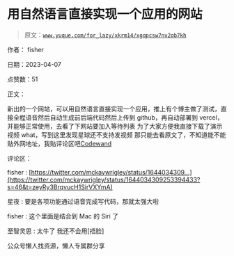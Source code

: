 # 用自然语言直接实现一个应用的网站

> 原文：[`www.yuque.com/for_lazy/xkrm14/xgqpcsw7nv2qb7kh`](https://www.yuque.com/for_lazy/xkrm14/xgqpcsw7nv2qb7kh)



作者： fisher



日期：2023-04-07



点赞数：51

<ne-hole id="u4f63d6a8" data-lake-id="u4f63d6a8">

正文：



新出的一个网站，可以用自然语言直接实现一个应用，推上有个博主做了测试，直接全程语音然后自动生成前后端代码然后上传到 github，再自动部署到 vercel，并能够正常使用，去看了下网站要加入等待列表 为了大家方便我直接下载了演示视频 what，写到这里发现星球还不支持发视频 那只能去看原文了，不知道能不能贴外网地址，我贴评论区吧[Codewand](https://www.codewand.co/)

<ne-hole id="ub5010c4f" data-lake-id="ub5010c4f">

评论区：



fisher : [https://twitter.com/mckaywrigley/status/1644034309...](https://twitter.com/mckaywrigley/status/1644034309253394433?s=46&t=zeyRy3BrqvucH1SirVXYmA)



星夜 : 要是各项功能通过语音完成写代码，那就太强大啦



fisher : 这个里面是结合到 Mac 的 Siri 了



至智灵思 : 太牛了 我还不会用[捂脸]

<ne-hole id="u6c50209d" data-lake-id="u6c50209d">

公众号懒人找资源，懒人专属群分享

</ne-hole></ne-hole></ne-hole>